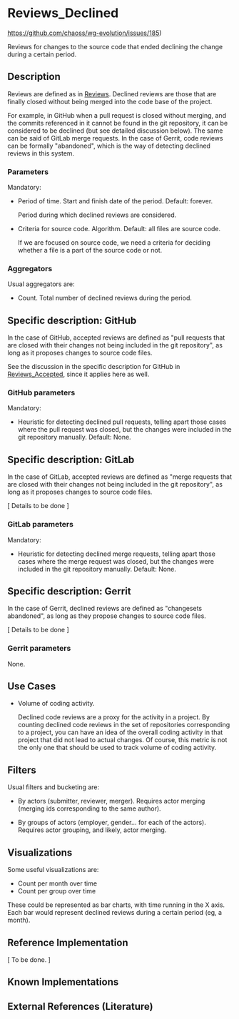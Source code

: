 # Reviews_Declined

https://github.com/chaoss/wg-evolution/issues/185)

Reviews for changes to the source code that ended declining the change
during a certain period.

## Description

Reviews are defined as in [Reviews](https://github.com/chaoss/wg-evolution/blob/master/metrics/Reviews.md).
Declined reviews are those that are finally closed without
being merged into the code base of the project.

For example, in GitHub when a pull request is closed without
merging, and the commits referenced in it cannot be found
in the git repository, it can be considered to be declined
(but see detailed discussion below). The same can be said of
GitLab merge requests. In the case of Gerrit, code reviews
can be formally "abandoned", which is the way of detecting
declined reviews in this system.

### Parameters

Mandatory:

* Period of time. Start and finish date of the period. Default: forever.

    Period during which declined reviews are considered.

* Criteria for source code. Algorithm. Default: all files are source code.

    If we are focused on source code, we need a criteria for deciding
    whether a file is a part of the source code or not.

### Aggregators

Usual aggregators are:

* Count. Total number of declined reviews during the period.

## Specific description: GitHub

In the case of GitHub, accepted reviews are defined as "pull requests
that are closed with their changes not being included in the git repository",
as long as it proposes changes to source code files.

See the discussion in the specific description for GitHub in
[Reviews_Accepted](https://github.com/chaoss/wg-evolution/blob/master/metrics/Reviews_Accepted.md), since it applies here as well.

### GitHub parameters

Mandatory:

* Heuristic for detecting declined pull requests, telling apart
  those cases where the pull request was closed, but the
  changes were included in the git repository manually.
  Default: None.

## Specific description: GitLab

In the case of GitLab, accepted reviews are defined as "merge requests
that are closed with their changes not being included in the git repository",
as long as it proposes changes to source code files.

[ Details to be done ]

### GitLab parameters

Mandatory:

* Heuristic for detecting declined merge requests, telling apart
  those cases where the merge request was closed, but the
  changes were included in the git repository manually.
  Default: None.

## Specific description: Gerrit

In the case of Gerrit, declined reviews are defined as "changesets
abandoned", as long as they propose changes to source code files.

[ Details to be done ]


### Gerrit parameters

None.


## Use Cases

* Volume of coding activity.

    Declined code reviews are a proxy for the activity in a project.
    By counting declined code reviews in the set of repositories corresponding
    to a project, you can have an idea of the overall coding activity in
    that project that did not lead to actual changes.
    Of course, this metric is not the only one that should be
    used to track volume of coding activity.

## Filters

Usual filters and bucketing are:

* By actors (submitter, reviewer, merger). Requires actor merging
(merging ids corresponding to the same author).

* By groups of actors (employer, gender... for each of the actors).
Requires actor grouping, and likely, actor merging.

## Visualizations

Some useful visualizations are:

* Count per month over time
* Count per group over time

These could be represented as bar charts, with time running in the X axis.
Each bar would represent declined reviews during a certain period
(eg, a month).

## Reference Implementation

[ To be done. ]

## Known Implementations


## External References (Literature)
